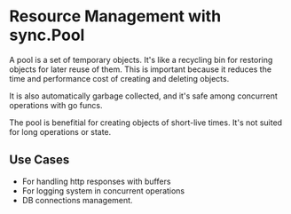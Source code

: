 # Resource Management with sync.Pool

A pool is a set of temporary objects. It's like a recycling bin for restoring objects for later reuse of them.
This is important because it reduces the time and performance cost of creating and deleting objects.

It is also automatically garbage collected, and it's safe among concurrent operations with go funcs.

The pool is benefitial for creating objects of short-live times. It's not suited for long operations or state.

## Use Cases

- For handling http responses with buffers
- For logging system in concurrent operations
- DB connections management.

